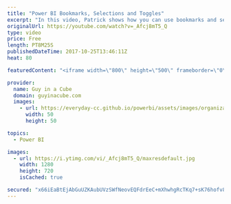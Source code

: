 ```yaml
---
title: "Power BI Bookmarks, Selections and Toggles"
excerpt: "In this video, Patrick shows how you can use bookmarks and selections to create interesting reports to show different aspects of your data. He also shows a very cool way to change between those selections that he picked up from one of his customers.  Bookmarks - https://powerbi.microsoft.com/en-us/documentation/powerbi-desktop-bookmarks/"
originalUrl: https://youtube.com/watch?v=_Afcj8mT5_Q
type: video
price: Free
length: PT8M25S
publishedDateTime: 2017-10-25T13:46:11Z
heat: 80

featuredContent: "<iframe width=\"800\" height=\"500\" frameborder=\"0\" src=\"https://www.youtube.com/embed/_Afcj8mT5_Q\" allow=\"accelerometer; autoplay; encrypted-media; gyroscope; picture-in-picture\" allowfullscreen></iframe>"

provider:
  name: Guy in a Cube
  domain: guyinacube.com
  images:
    - url: https://everyday-cc.github.io/powerbi/assets/images/organizations/guyinacube.com-50x50.jpg
      width: 50
      height: 50

topics:
  - Power BI

images:
  - url: https://i.ytimg.com/vi/_Afcj8mT5_Q/maxresdefault.jpg
    width: 1280
    height: 720
    isCached: true

secured: "x66iEaBtEjAbGuUZKAubUVzSWfNeovEQFdrEeC+mXhwhgRcTKq7+sK76hofv8P+PGelw6BVxKkMRavWJxbSOvnC19jbomQnW7K99sKPtW4ThqjIhpW8iCYOgegrccNYwMuPWjKcC1+xypG+tC1CrrpwTB+34H1cLKgFp5KxU4uYh1+GhHbyIE3U9gdm+49w6FT8hXTx0/gc0IGy6iB4MBGjz2bjQKKOeAP/Xct968n0+DYgAnVQAbM2GBwE1ixPxXznIGMQs0PTIo5KzN/DclynwmkHwviSwhgINoKS8c+fi5/+WIAr3+ti7n+t+ltK8bMhzhJRunOMyXQz3Rm7Bq7R7FH9At0KCbijUK8lcX6qv0ZZixKTc02EwQdhWEqWkNweDIAhZslQsqR/kNEnTMWFQ3n8b7Vw0Y/XrSVplafYisbAH6KVsWXYzwenyx+4V;ci9XWUKuIlp07JQQfT9Ddg=="
---
```


